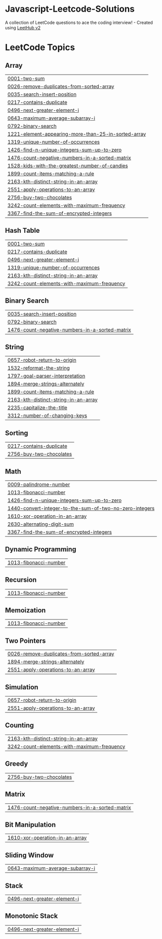 # Javascript-Leetcode-Solutions
A collection of LeetCode questions to ace the coding interview! - Created using [LeetHub v2](https://github.com/arunbhardwaj/LeetHub-2.0)

<!---LeetCode Topics Start-->
# LeetCode Topics
## Array
|  |
| ------- |
| [0001-two-sum](https://github.com/geethanjaliiii/Javascript-Leetcode-Solutions/tree/master/0001-two-sum) |
| [0026-remove-duplicates-from-sorted-array](https://github.com/geethanjaliiii/Javascript-Leetcode-Solutions/tree/master/0026-remove-duplicates-from-sorted-array) |
| [0035-search-insert-position](https://github.com/geethanjaliiii/Javascript-Leetcode-Solutions/tree/master/0035-search-insert-position) |
| [0217-contains-duplicate](https://github.com/geethanjaliiii/Javascript-Leetcode-Solutions/tree/master/0217-contains-duplicate) |
| [0496-next-greater-element-i](https://github.com/geethanjaliiii/Javascript-Leetcode-Solutions/tree/master/0496-next-greater-element-i) |
| [0643-maximum-average-subarray-i](https://github.com/geethanjaliiii/Javascript-Leetcode-Solutions/tree/master/0643-maximum-average-subarray-i) |
| [0792-binary-search](https://github.com/geethanjaliiii/Javascript-Leetcode-Solutions/tree/master/0792-binary-search) |
| [1221-element-appearing-more-than-25-in-sorted-array](https://github.com/geethanjaliiii/Javascript-Leetcode-Solutions/tree/master/1221-element-appearing-more-than-25-in-sorted-array) |
| [1319-unique-number-of-occurrences](https://github.com/geethanjaliiii/Javascript-Leetcode-Solutions/tree/master/1319-unique-number-of-occurrences) |
| [1426-find-n-unique-integers-sum-up-to-zero](https://github.com/geethanjaliiii/Javascript-Leetcode-Solutions/tree/master/1426-find-n-unique-integers-sum-up-to-zero) |
| [1476-count-negative-numbers-in-a-sorted-matrix](https://github.com/geethanjaliiii/Javascript-Leetcode-Solutions/tree/master/1476-count-negative-numbers-in-a-sorted-matrix) |
| [1528-kids-with-the-greatest-number-of-candies](https://github.com/geethanjaliiii/Javascript-Leetcode-Solutions/tree/master/1528-kids-with-the-greatest-number-of-candies) |
| [1899-count-items-matching-a-rule](https://github.com/geethanjaliiii/Javascript-Leetcode-Solutions/tree/master/1899-count-items-matching-a-rule) |
| [2163-kth-distinct-string-in-an-array](https://github.com/geethanjaliiii/Javascript-Leetcode-Solutions/tree/master/2163-kth-distinct-string-in-an-array) |
| [2551-apply-operations-to-an-array](https://github.com/geethanjaliiii/Javascript-Leetcode-Solutions/tree/master/2551-apply-operations-to-an-array) |
| [2756-buy-two-chocolates](https://github.com/geethanjaliiii/Javascript-Leetcode-Solutions/tree/master/2756-buy-two-chocolates) |
| [3242-count-elements-with-maximum-frequency](https://github.com/geethanjaliiii/Javascript-Leetcode-Solutions/tree/master/3242-count-elements-with-maximum-frequency) |
| [3367-find-the-sum-of-encrypted-integers](https://github.com/geethanjaliiii/Javascript-Leetcode-Solutions/tree/master/3367-find-the-sum-of-encrypted-integers) |
## Hash Table
|  |
| ------- |
| [0001-two-sum](https://github.com/geethanjaliiii/Javascript-Leetcode-Solutions/tree/master/0001-two-sum) |
| [0217-contains-duplicate](https://github.com/geethanjaliiii/Javascript-Leetcode-Solutions/tree/master/0217-contains-duplicate) |
| [0496-next-greater-element-i](https://github.com/geethanjaliiii/Javascript-Leetcode-Solutions/tree/master/0496-next-greater-element-i) |
| [1319-unique-number-of-occurrences](https://github.com/geethanjaliiii/Javascript-Leetcode-Solutions/tree/master/1319-unique-number-of-occurrences) |
| [2163-kth-distinct-string-in-an-array](https://github.com/geethanjaliiii/Javascript-Leetcode-Solutions/tree/master/2163-kth-distinct-string-in-an-array) |
| [3242-count-elements-with-maximum-frequency](https://github.com/geethanjaliiii/Javascript-Leetcode-Solutions/tree/master/3242-count-elements-with-maximum-frequency) |
## Binary Search
|  |
| ------- |
| [0035-search-insert-position](https://github.com/geethanjaliiii/Javascript-Leetcode-Solutions/tree/master/0035-search-insert-position) |
| [0792-binary-search](https://github.com/geethanjaliiii/Javascript-Leetcode-Solutions/tree/master/0792-binary-search) |
| [1476-count-negative-numbers-in-a-sorted-matrix](https://github.com/geethanjaliiii/Javascript-Leetcode-Solutions/tree/master/1476-count-negative-numbers-in-a-sorted-matrix) |
## String
|  |
| ------- |
| [0657-robot-return-to-origin](https://github.com/geethanjaliiii/Javascript-Leetcode-Solutions/tree/master/0657-robot-return-to-origin) |
| [1532-reformat-the-string](https://github.com/geethanjaliiii/Javascript-Leetcode-Solutions/tree/master/1532-reformat-the-string) |
| [1797-goal-parser-interpretation](https://github.com/geethanjaliiii/Javascript-Leetcode-Solutions/tree/master/1797-goal-parser-interpretation) |
| [1894-merge-strings-alternately](https://github.com/geethanjaliiii/Javascript-Leetcode-Solutions/tree/master/1894-merge-strings-alternately) |
| [1899-count-items-matching-a-rule](https://github.com/geethanjaliiii/Javascript-Leetcode-Solutions/tree/master/1899-count-items-matching-a-rule) |
| [2163-kth-distinct-string-in-an-array](https://github.com/geethanjaliiii/Javascript-Leetcode-Solutions/tree/master/2163-kth-distinct-string-in-an-array) |
| [2235-capitalize-the-title](https://github.com/geethanjaliiii/Javascript-Leetcode-Solutions/tree/master/2235-capitalize-the-title) |
| [3312-number-of-changing-keys](https://github.com/geethanjaliiii/Javascript-Leetcode-Solutions/tree/master/3312-number-of-changing-keys) |
## Sorting
|  |
| ------- |
| [0217-contains-duplicate](https://github.com/geethanjaliiii/Javascript-Leetcode-Solutions/tree/master/0217-contains-duplicate) |
| [2756-buy-two-chocolates](https://github.com/geethanjaliiii/Javascript-Leetcode-Solutions/tree/master/2756-buy-two-chocolates) |
## Math
|  |
| ------- |
| [0009-palindrome-number](https://github.com/geethanjaliiii/Javascript-Leetcode-Solutions/tree/master/0009-palindrome-number) |
| [1013-fibonacci-number](https://github.com/geethanjaliiii/Javascript-Leetcode-Solutions/tree/master/1013-fibonacci-number) |
| [1426-find-n-unique-integers-sum-up-to-zero](https://github.com/geethanjaliiii/Javascript-Leetcode-Solutions/tree/master/1426-find-n-unique-integers-sum-up-to-zero) |
| [1440-convert-integer-to-the-sum-of-two-no-zero-integers](https://github.com/geethanjaliiii/Javascript-Leetcode-Solutions/tree/master/1440-convert-integer-to-the-sum-of-two-no-zero-integers) |
| [1610-xor-operation-in-an-array](https://github.com/geethanjaliiii/Javascript-Leetcode-Solutions/tree/master/1610-xor-operation-in-an-array) |
| [2630-alternating-digit-sum](https://github.com/geethanjaliiii/Javascript-Leetcode-Solutions/tree/master/2630-alternating-digit-sum) |
| [3367-find-the-sum-of-encrypted-integers](https://github.com/geethanjaliiii/Javascript-Leetcode-Solutions/tree/master/3367-find-the-sum-of-encrypted-integers) |
## Dynamic Programming
|  |
| ------- |
| [1013-fibonacci-number](https://github.com/geethanjaliiii/Javascript-Leetcode-Solutions/tree/master/1013-fibonacci-number) |
## Recursion
|  |
| ------- |
| [1013-fibonacci-number](https://github.com/geethanjaliiii/Javascript-Leetcode-Solutions/tree/master/1013-fibonacci-number) |
## Memoization
|  |
| ------- |
| [1013-fibonacci-number](https://github.com/geethanjaliiii/Javascript-Leetcode-Solutions/tree/master/1013-fibonacci-number) |
## Two Pointers
|  |
| ------- |
| [0026-remove-duplicates-from-sorted-array](https://github.com/geethanjaliiii/Javascript-Leetcode-Solutions/tree/master/0026-remove-duplicates-from-sorted-array) |
| [1894-merge-strings-alternately](https://github.com/geethanjaliiii/Javascript-Leetcode-Solutions/tree/master/1894-merge-strings-alternately) |
| [2551-apply-operations-to-an-array](https://github.com/geethanjaliiii/Javascript-Leetcode-Solutions/tree/master/2551-apply-operations-to-an-array) |
## Simulation
|  |
| ------- |
| [0657-robot-return-to-origin](https://github.com/geethanjaliiii/Javascript-Leetcode-Solutions/tree/master/0657-robot-return-to-origin) |
| [2551-apply-operations-to-an-array](https://github.com/geethanjaliiii/Javascript-Leetcode-Solutions/tree/master/2551-apply-operations-to-an-array) |
## Counting
|  |
| ------- |
| [2163-kth-distinct-string-in-an-array](https://github.com/geethanjaliiii/Javascript-Leetcode-Solutions/tree/master/2163-kth-distinct-string-in-an-array) |
| [3242-count-elements-with-maximum-frequency](https://github.com/geethanjaliiii/Javascript-Leetcode-Solutions/tree/master/3242-count-elements-with-maximum-frequency) |
## Greedy
|  |
| ------- |
| [2756-buy-two-chocolates](https://github.com/geethanjaliiii/Javascript-Leetcode-Solutions/tree/master/2756-buy-two-chocolates) |
## Matrix
|  |
| ------- |
| [1476-count-negative-numbers-in-a-sorted-matrix](https://github.com/geethanjaliiii/Javascript-Leetcode-Solutions/tree/master/1476-count-negative-numbers-in-a-sorted-matrix) |
## Bit Manipulation
|  |
| ------- |
| [1610-xor-operation-in-an-array](https://github.com/geethanjaliiii/Javascript-Leetcode-Solutions/tree/master/1610-xor-operation-in-an-array) |
## Sliding Window
|  |
| ------- |
| [0643-maximum-average-subarray-i](https://github.com/geethanjaliiii/Javascript-Leetcode-Solutions/tree/master/0643-maximum-average-subarray-i) |
## Stack
|  |
| ------- |
| [0496-next-greater-element-i](https://github.com/geethanjaliiii/Javascript-Leetcode-Solutions/tree/master/0496-next-greater-element-i) |
## Monotonic Stack
|  |
| ------- |
| [0496-next-greater-element-i](https://github.com/geethanjaliiii/Javascript-Leetcode-Solutions/tree/master/0496-next-greater-element-i) |
<!---LeetCode Topics End-->